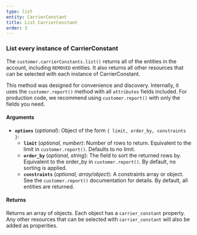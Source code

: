 ```yaml
---
type: list
entity: CarrierConstant
title: List CarrierConstant
order: 3
---
```


### List every instance of CarrierConstant

The `customer.carrierConstants.list()` returns all of the entities in the account, including `REMOVED` entities. It also returns all other resources that can be selected with each instance of CarrierConstant.

This method was designed for convenience and discovery. Internally, it uses the `customer.report()` method with all `attributes` fields included. For production code, we recommend using `customer.report()` with only the fields you need.

#### Arguments

- **`options`** (_optional_): Object of the form `{ limit, order_by, constraints }`:
  - **`limit`** (_optional, number_): Number of rows to return. Equivalent to the limit in `customer.report()`. Defaults to no limit.
  - **`order_by`** (_optional, string_): The field to sort the returned rows by. Equivalent to the order_by in `customer.report()`. By default, no sorting is applied.
  - **`constraints`** (_optional, array/object_): A constraints array or object. See the `customer.report()` documentation for details. By default, all entities are returned.

#### Returns

Returns an array of objects.
Each object has a `carrier_constant` property. Any other resources that can be selected with `carrier_constant` will also be added as properities.

